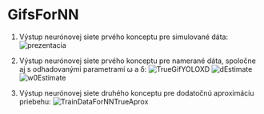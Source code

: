 # GifsForNN


1. Výstup neurónovej siete prvého konceptu pre simulované dáta:
![prezentacia](https://user-images.githubusercontent.com/87126069/171729523-ecf9d109-6859-4e40-8790-efeae530d0c3.gif)

2. Výstup neurónovej siete prvého konceptu pre namerané dáta, spoločne aj s odhadovanými parametrami ω a δ:
![TrueGifYOLOXD](https://user-images.githubusercontent.com/87126069/171730578-4842f84e-ff57-4fdb-8908-62ce55089d2a.gif) 
![dEstimate](https://user-images.githubusercontent.com/87126069/171730626-097dfd1c-8d91-4e11-899c-37fa0b49b2e9.gif) ![w0Estimate](https://user-images.githubusercontent.com/87126069/171730649-f25744be-d7e0-4566-8557-b64b902205ae.gif)

3. Výstup neurónovej siete druhého konceptu pre dodatočnú aproximáciu priebehu:
![TrainDataForNNTrueAprox](https://user-images.githubusercontent.com/87126069/171731017-9943bfed-02aa-4e15-aa69-70ea442661f3.png)
